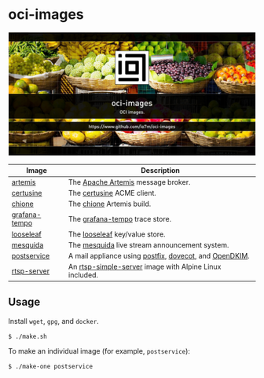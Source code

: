 oci-images
===

![oci-images](./readme.jpg?raw=true)

| Image | Description |
|-------|-------------|
|[artemis](artemis)|The [Apache Artemis](https://activemq.apache.org/components/artemis/) message broker.|
|[certusine](certusine)|The [certusine](https://www.io7m.com/software/certusine) ACME client.|
|[chione](chione)|The [chione](https://github.com/io7m/chione) Artemis build.|
|[grafana-tempo](grafana-tempo)|The [grafana-tempo](https://grafana.com/oss/tempo/) trace store.|
|[looseleaf](looseleaf)|The [looseleaf](https://www.io7m.com/software/looseleaf) key/value store.|
|[mesquida](mesquida)|The [mesquida](https://github.com/io7m/mesquida) live stream announcement system.|
|[postservice](postservice)|A mail appliance using [postfix](https://www.postfix.org/), [dovecot](https://www.dovecot.org/), and [OpenDKIM](http://www.opendkim.org/).|
|[rtsp-server](rtsp-server)|An [rtsp-simple-server](https://github.com/aler9/rtsp-simple-server) image with Alpine Linux included.|

## Usage

Install `wget`, `gpg`, and `docker`.

```shell
$ ./make.sh
```

To make an individual image (for example, `postservice`):

```shell
$ ./make-one postservice
```
